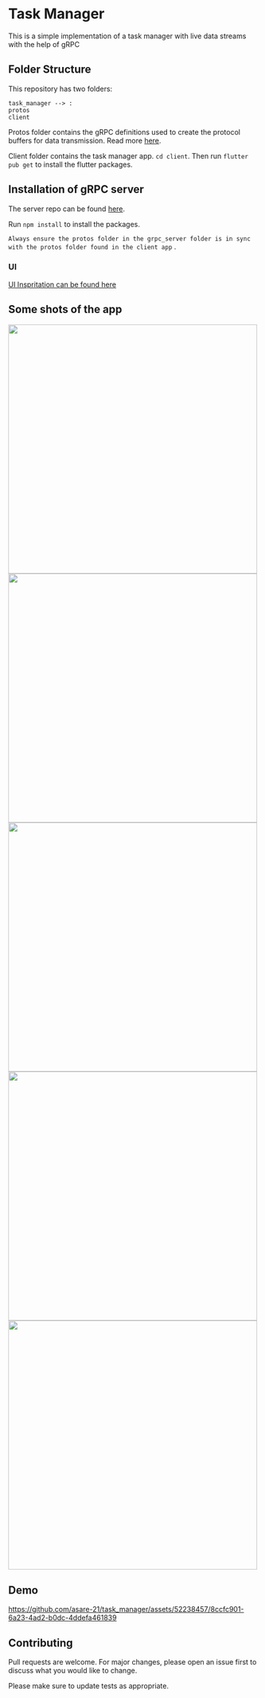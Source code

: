# Task Manager 

This is a simple implementation of a task manager with live data streams with the help of gRPC

## Folder Structure

This repository has two folders: 
```
task_manager --> :
protos
client
```

Protos folder contains the gRPC definitions used to create the protocol buffers for data transmission. Read more [here](https://grpc.io/docs/languages/dart/).

Client folder contains the task manager app.
```cd client```.
Then run
```flutter pub get``` to install the flutter packages.



## Installation of gRPC server

The server repo can be found [here](https://github.com/asare-21/grpc_server).

Run ```npm install``` to install the packages.

```Always ensure the protos folder in the grpc_server folder is in sync with the protos folder found in the client app``` .

### UI 
[UI Inspritation can be found here](https://dribbble.com/shots/19309032-Task-Management-App)

## Some shots of the app

<img src="https://github.com/asare-21/task_manager/assets/52238457/92ee79ed-33c6-417e-9e4d-f89b335cf79e" alt="" height="500">
<img src="https://github.com/asare-21/task_manager/assets/52238457/c47a4416-6438-43d2-a77b-c93cb4cf5c78" alt="" height="500">
<img src="https://github.com/asare-21/task_manager/assets/52238457/44019baa-de29-4b7c-bb88-80c7b3f496f9" alt="" height="500">
<img src="https://github.com/asare-21/task_manager/assets/52238457/efa55556-fadb-4bd5-9a3e-2a8257192144" alt="" height="500">
<img src="https://github.com/asare-21/task_manager/assets/52238457/0a054bd4-a115-46b1-a366-15f7640cc90f" alt="" height="500">

## Demo
https://github.com/asare-21/task_manager/assets/52238457/8ccfc901-6a23-4ad2-b0dc-4ddefa461839

## Contributing

Pull requests are welcome. For major changes, please open an issue first
to discuss what you would like to change.

Please make sure to update tests as appropriate.

